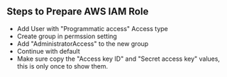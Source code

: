 ## Steps to Prepare AWS IAM Role
- Add User with "Programmatic access" Access type
- Create group in permssion setting
- Add "AdministratorAccess" to the new group
- Continue with default
- Make sure copy the "Access key ID" and "Secret access key" values, this is only once to show them.
